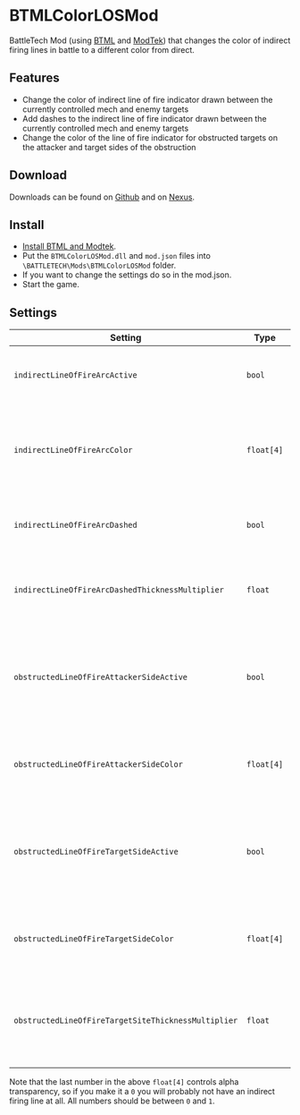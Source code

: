 # BTMLColorLOSMod
BattleTech Mod (using [BTML](https://github.com/Mpstark/BattleTechModLoader) and [ModTek](https://github.com/Mpstark/ModTek)) that changes the color of indirect firing lines in battle to a different color from direct.

## Features
- Change the color of indirect line of fire indicator drawn between the currently controlled mech and enemy targets
- Add dashes to the indirect line of fire indicator drawn between the currently controlled mech and enemy targets
- Change the color of the line of fire indicator for obstructed targets on the attacker and target sides of the obstruction

## Download
Downloads can be found on [Github](https://github.com/janxious/BTMLColorLOSMod/releases) and on [Nexus](https://www.nexusmods.com/battletech/mods/135).

## Install
- [Install BTML and Modtek](https://github.com/Mpstark/ModTek/wiki/The-Drop-Dead-Simple-Guide-to-Installing-BTML-&-ModTek-&-ModTek-mods).
- Put the `BTMLColorLOSMod.dll` and `mod.json` files into `\BATTLETECH\Mods\BTMLColorLOSMod` folder.
- If you want to change the settings do so in the mod.json.
- Start the game.

## Settings
Setting | Type | Default | Description
--- | --- | --- | ---
`indirectLineOfFireArcActive` | `bool` | `true` | change the look of the indirect firing line arc
`indirectLineOfFireArcColor` | `float[4]` | `[1, 0.5, 0, 1]` (orange) | the color of the indirect firing line arc. The default in vanilla is `[1, 0, 0, 1]` (red).
`indirectLineOfFireArcDashed` | `bool` | `false` | make the indirect firing line arc a dashed line
`indirectLineOfFireArcDashedThicknessMultiplier` | `float` | `1.75` | change how thick the indirect firing line looks when dashed
`obstructedLineOfFireAttackerSideActive` | `bool` | false | change the look of the line of fire indicator when obstructed on the side nearest the attacker
`obstructedLineOfFireAttackerSideColor` | `float[4]` | `[0, 0.25, 1, 1]` (blue) | line of fire color nearest the attacker when fire is obstructed
`obstructedLineOfFireTargetSideActive` | `bool` | true | change the look of the line of fire indicator when obstructed on the side nearest the target
`obstructedLineOfFireTargetSideColor` | `float[4]` | `[0.6, 0, 1, 0.9]` (purple) | line of fire color nearest the target when fire is obstructed
`obstructedLineOfFireTargetSiteThicknessMultiplier` | `float` | `1.25` | change how thick the obstructed firing line looks on the target side

Note that the last number in the above `float[4]` controls alpha transparency, so if you make it a `0` you will probably not have an indirect firing line at all. All numbers should be between `0` and `1`.
